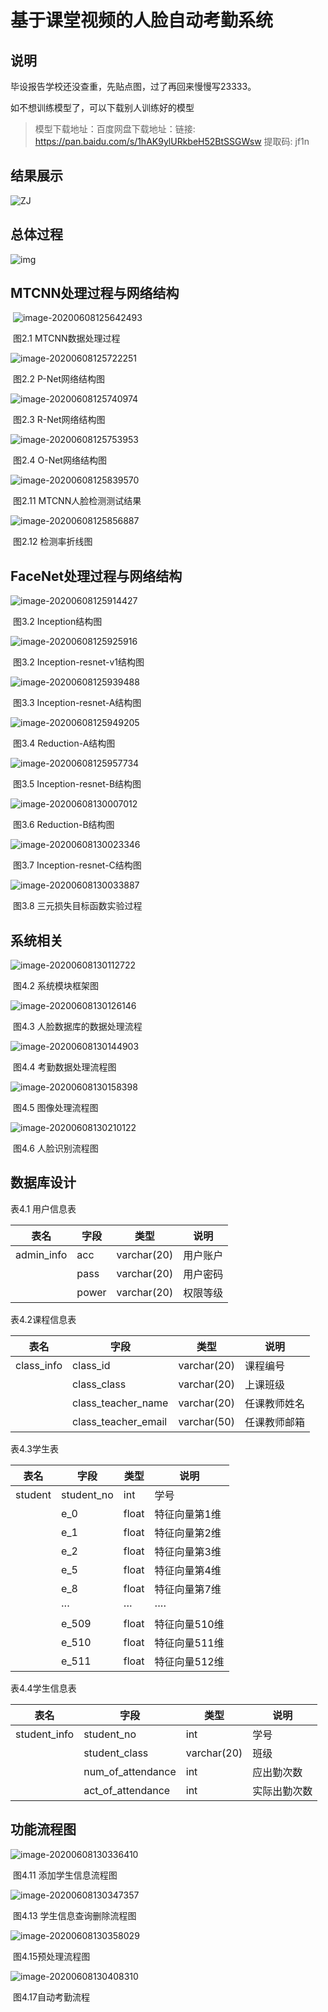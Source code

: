 # 基于课堂视频的人脸自动考勤系统
## 说明

毕设报告学校还没查重，先贴点图，过了再回来慢慢写23333。

如不想训练模型了，可以下载别人训练好的模型

> 
> 模型下载地址：百度网盘下载地址：链接: https://pan.baidu.com/s/1hAK9ylURkbeH52BtSSGWsw 提取码: jf1n 
> 
## 结果展示

![ZJ](README.assets/ZJ.jpg)

## 总体过程

![img](README.assets/20181209120117465.png)

## MTCNN处理过程与网络结构

​			        ![image-20200608125642493](README.assets/image-20200608125642493.png)							                     

​                  						 图2.1 MTCNN数据处理过程

![image-20200608125722251](README.assets/image-20200608125722251.png)

​												图2.2 P-Net网络结构图

![image-20200608125740974](README.assets/image-20200608125740974.png)

​													图2.3 R-Net网络结构图

![image-20200608125753953](README.assets/image-20200608125753953.png)

​                                                                   图2.4 O-Net网络结构图

![image-20200608125839570](README.assets/image-20200608125839570.png)

​															图2.11 MTCNN人脸检测测试结果

![image-20200608125856887](README.assets/image-20200608125856887.png)

​																		图2.12 检测率折线图

## FaceNet处理过程与网络结构

![image-20200608125914427](README.assets/image-20200608125914427.png)

​																		图3.2 Inception结构图

![image-20200608125925916](README.assets/image-20200608125925916.png)

​																		图3.2 Inception-resnet-v1结构图

![image-20200608125939488](README.assets/image-20200608125939488.png)

​																		图3.3 Inception-resnet-A结构图

![image-20200608125949205](README.assets/image-20200608125949205.png)

​																		图3.4 Reduction-A结构图

![image-20200608125957734](README.assets/image-20200608125957734.png)

​																	图3.5 Inception-resnet-B结构图

![image-20200608130007012](README.assets/image-20200608130007012.png)

​																				图3.6 Reduction-B结构图

![image-20200608130023346](README.assets/image-20200608130023346.png)

​																	图3.7 Inception-resnet-C结构图

![image-20200608130033887](README.assets/image-20200608130033887.png)

​																		图3.8 三元损失目标函数实验过程

## 系统相关

![image-20200608130112722](README.assets/image-20200608130112722.png)

​																			图4.2 系统模块框架图

![image-20200608130126146](README.assets/image-20200608130126146.png)

​																图4.3 人脸数据库的数据处理流程	

![image-20200608130144903](README.assets/image-20200608130144903.png)

​																		图4.4 考勤数据处理流程图

![image-20200608130158398](README.assets/image-20200608130158398.png)

​																					图4.5 图像处理流程图

![image-20200608130210122](README.assets/image-20200608130210122.png)

​																				图4.6 人脸识别流程图

## 数据库设计

表4.1 用户信息表

| 表名       | 字段  | 类型        | 说明     |
| ---------- | ----- | ----------- | -------- |
| admin_info | acc   | varchar(20) | 用户账户 |
|            | pass  | varchar(20) | 用户密码 |
|            | power | varchar(20) | 权限等级 |

表4.2课程信息表

| 表名       | 字段                | 类型        | 说明         |
| ---------- | ------------------- | ----------- | ------------ |
| class_info | class_id            | varchar(20) | 课程编号     |
|            | class_class         | varchar(20) | 上课班级     |
|            | class_teacher_name  | varchar(20) | 任课教师姓名 |
|            | class_teacher_email | varchar(50) | 任课教师邮箱 |

表4.3学生表

| 表名    | 字段       | 类型  | 说明          |
| ------- | ---------- | ----- | ------------- |
| student | student_no | int   | 学号          |
|         | e_0        | float | 特征向量第1维 |
|         | e_1        | float | 特征向量第2维 |
|         | e_2        | float | 特征向量第3维 |
|         | e_5        | float | 特征向量第4维 |
|         | e_8        | float | 特征向量第7维 |
|         | ···        | ···   | ····          |
|         | e_509      | float | 特征向量510维 |
|         | e_510      | float | 特征向量511维 |
|         | e_511      | float | 特征向量512维 |

 

表4.4学生信息表

| 表名         | 字段              | 类型        | 说明         |
| ------------ | ----------------- | ----------- | ------------ |
| student_info | student_no        | int         | 学号         |
|              | student_class     | varchar(20) | 班级         |
|              | num_of_attendance | int         | 应出勤次数   |
|              | act_of_attendance | int         | 实际出勤次数 |

 

## 功能流程图

![image-20200608130336410](README.assets/image-20200608130336410.png)

​																			图4.11 添加学生信息流程图

![image-20200608130347357](README.assets/image-20200608130347357.png)

​																	图4.13 学生信息查询删除流程图

![image-20200608130358029](README.assets/image-20200608130358029.png)

​																						图4.15预处理流程图

![image-20200608130408310](README.assets/image-20200608130408310.png)

​																		图4.17自动考勤流程
